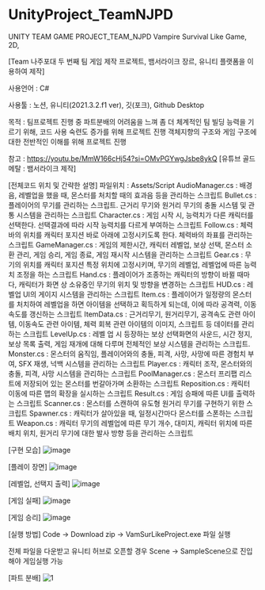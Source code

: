 # UnityProject_TeamNJPD
UNITY TEAM GAME PROJECT_TEAM_NJPD
Vampire Survival Like Game, 2D, 


[Team 나주포대 두 번째 팀 게임 제작 프로젝트, 뱀서라이크 장르, 유니티 플랫폼을 이용하여 제작]


사용언어 : C#


사용툴 : 노션, 유니티(2021.3.2.f1 ver), 깃(포크), Github Desktop


목적 : 
팀프로젝트 진행 중 파트분배의 어려움을 느껴 좀 더 체계적인 팀 빌딩 능력을 기르기 위해, 코드 사용 숙련도 증가를 위해 프로젝트 진행
객체지향의 구조와 게임 구조에 대한 전반적인 이해를 위해 프로젝트 진행


참고 : 
https://youtu.be/MmW166cHj54?si=OMvPGYwgJsbe8ykQ [유튜브 골드메탈 : 뱀서라이크 제작]


[전체코드 위치 및 간략한 설명]
파일위치 : Assets/Script
AudioManager.cs
: 배경음, 레벨업을 했을 때, 몬스터를 처치할 때의 효과음 등을 관리하는 스크립트
Bullet.cs
: 플레이어의 무기를 관리하는 스크립트. 근거리 무기와 원거리 무기의 충돌 시스템 및 관통 시스템을 관리하는 스크립트
Character.cs
: 게임 시작 시, 능력치가 다른 캐릭터를 선택한다. 선택결과에 따라 시작 능력치를 다르게 부여하는 스크립트
Follow.cs
: 체력바의 위치를 캐릭터 포지션 바로 아래에 고정시키도록 한다. 체력바의 좌표를 관리하는 스크립트
GameManager.cs
: 게임의 제한시간, 캐릭터 레벨업, 보상 선택, 몬스터 소환 관리, 게임 승리, 게임 종료, 게임 재시작 시스템을 관리하는 스크립트
Gear.cs
: 무기의 위치를 캐릭터 포지션 특정 위치에 고정시키며, 무기의 레벨업, 레벨업에 따른 능력치 조정을 하는 스크립트
Hand.cs
: 플레이어가 조종하는 캐릭터의 방향이 바뀔 때마다, 캐릭터가 화면 상 소유중인 무기의 위치 및 방향을 변경하는 스크립트
HUD.cs
: 레벨업 UI의 게이지 시스템을 관리하는 스크립트
Item.cs
: 플레이어가 일정량의 몬스터를 처치하여 레벨업을 하면 아이템을 선택하고 획득하게 되는데, 이에 따라 공격력, 이동속도를 갱신하는 스크립트
ItemData.cs
: 근거리무기, 원거리무기, 공격속도 관련 아이템, 이동속도 관련 아이템, 체력 회복 관련 아이템의 이미지, 스크립트 등 데이터를 관리하는 스크립트
LevelUp.cs
: 레벨 업 시 등장하는 보상 선택화면의 사운드, 시간 정지, 보상 목록 출력, 게임 재개에 대해 다루며 전체적인 보상 시스템을 관리하는 스크립트. 
Monster.cs
: 몬스터의 움직임, 플레이어와의 충돌, 피격, 사망, 사망에 따른 경험치 부여, SFX 재생, 넉백 시스템을 관리하는 스크립트
Player.cs
: 캐릭터 조작, 몬스터와의 충돌, 피격, 사망 시스템을 관리하는 스크립트
PoolManager.cs
: 몬스터 프리팹 리스트에 저장되어 있는 몬스터를 번갈아가며 소환하는 스크립트
Reposition.cs
: 캐릭터 이동에 따른 맵의 확장을 실시하는 스크립트
Result.cs
: 게임 승패에 따른 UI를 출력하는 스크립트
Scanner.cs
: 몬스터를 스캔하여 유도형 원거리 무기를 구현하기 위한 스크립트
Spawner.cs
: 캐릭터가 살아있을 때, 일정시간마다 몬스터를 스폰하는 스크립트
Weapon.cs
: 캐릭터 무기의 레벨업에 따른 무기 개수, 대미지, 캐릭터 위치에 따른 배치 위치, 원거리 무기에 대한 발사 방향 등을 관리하는 스크립트


[구현 모습]
![image](https://github.com/user-attachments/assets/a6a082f0-aee7-4b24-a438-1f8417df514f)


[플레이 장면]
![image](https://github.com/user-attachments/assets/2f3b7032-ad27-4781-995f-90908d2702d0)


[레벨업, 선택지 출력]
![image](https://github.com/user-attachments/assets/4183ac18-a2ef-4208-8f17-01ef88c25504)


[게임 실패]
![image](https://github.com/user-attachments/assets/be234f32-a86b-406f-853b-cba68b3d7a1b)


[게임 승리]
![image](https://github.com/user-attachments/assets/cb609bc5-a5a7-4fb8-a0ad-98d3b9c2cd2e)


[실행 방법]
Code -> Download zip -> VamSurLikeProject.exe 파일 실행

전체 파일을 다운받고 유니티 허브로 오픈할 경우 Scene -> SampleScene으로 진입해야 게임실행 가능


[파트 분배]
![1](https://github.com/KORgosu/UnityProject_TeamNJPD/assets/47071344/260ce890-467f-44f7-a13a-a023cf5ba316)
